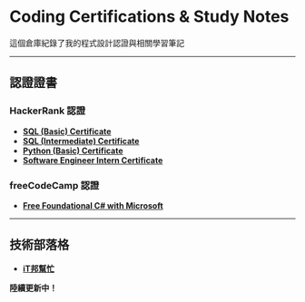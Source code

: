 # Coding Certifications & Study Notes

這個倉庫紀錄了我的程式設計認證與相關學習筆記

---

## 認證證書

### HackerRank 認證
- **[SQL (Basic) Certificate](https://www.hackerrank.com/certificates/0255576b6174)**
- **[SQL (Intermediate) Certificate](https://www.hackerrank.com/certificates/135b48c959b0)**
- **[Python (Basic) Certificate](https://www.hackerrank.com/certificates/a56fd44b5ea9)**
- **[Software Engineer Intern Certificate](https://www.hackerrank.com/certificates/052efa001d2b)**

### freeCodeCamp 認證
- **[Free Foundational C# with Microsoft](https://www.freecodecamp.org/certification/zoelinsg/foundational-c-sharp-with-microsoft)**

---

## 技術部落格
- **[iT邦幫忙](https://ithelp.ithome.com.tw/users/20169048)**


**陸續更新中！** 
